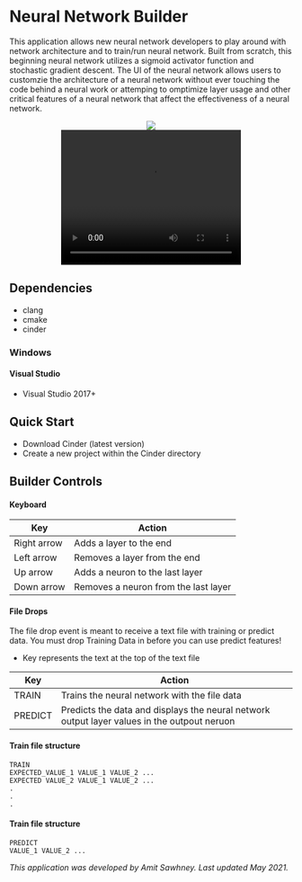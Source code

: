 # Neural Network Builder

This application allows new neural network developers to play around with network architecture and to train/run neural network. Built from scratch, this beginning neural network utilizes a sigmoid activator function and stochastic gradient descent. The UI of the neural network allows users to customzie the architecture of a neural network without ever touching the code behind a neural work or attemping to omptimize layer usage and other critical features of a neural network that affect the effectiveness of a neural network.

<div align="center">
  <img src="https://user-images.githubusercontent.com/66758185/116801894-c089a680-aad3-11eb-84f5-88515da932ab.png" />
</div>

<div align="center">
  <video width="320" height="240" controls src="https://user-images.githubusercontent.com/66758185/116802098-c97b7780-aad5-11eb-95ff-b7681c81f2f2.mp4" />
</div>

## Dependencies 
- clang
- cmake
- cinder


### Windows 

#### Visual Studio
- Visual Studio 2017+

## Quick Start

- Download Cinder (latest version)
- Create a new project within the Cinder directory 

## Builder Controls

#### **Keyboard**

| Key      | Action |
| ----------- | ----------- |
| Right arrow      | Adds a layer to the end       |
| Left arrow   | Removes a layer from the end        |
| Up arrow      | Adds a neuron to the last layer |
| Down arrow      | Removes a neuron from the last layer |

#### **File Drops**
The file drop event is meant to receive a text file with training or predict data. You must drop Training Data in before you can use predict features!
- Key represents the text at the top of the text file


| Key      | Action |
| ----------- | ----------- |
| TRAIN      | Trains the neural network with the file data      |
| PREDICT | Predicts the data and displays the neural network output layer values in the outpout neruon | 

#### **Train file structure**
```
TRAIN
EXPECTED_VALUE_1 VALUE_1 VALUE_2 ...
EXPECTED VALUE_2 VALUE_1 VALUE_2 ...
.
.
.
```
#### **Train file structure**
```
PREDICT
VALUE_1 VALUE_2 ...
```

_This application was developed by Amit Sawhney. Last updated May 2021._

